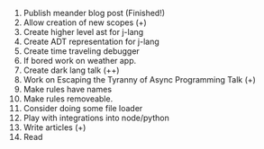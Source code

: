 1. Publish meander blog post (Finished!)
2. Allow creation of new scopes (+)
3. Create higher level ast for j-lang
4. Create ADT representation for j-lang
5. Create time traveling debugger
6. If bored work on weather app.
7. Create dark lang talk (++)
8. Work on Escaping the Tyranny of Async Programming Talk (+)
9. Make rules have names
10. Make rules removeable.
11. Consider doing some file loader
12. Play with integrations into node/python
13. Write articles (+)
14. Read